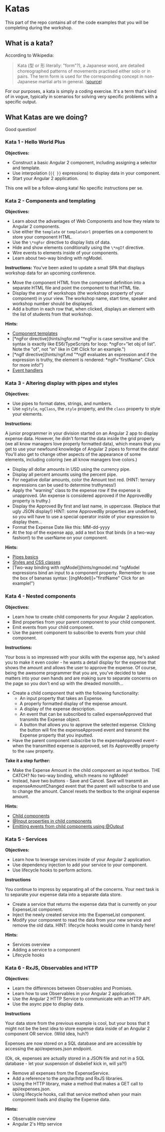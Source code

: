 # Katas

This part of the repo contains all of the code examples that you will be completing during the workshop.

## What is a kata?
According to Wikipedia:

> Kata (型 or 形 literally: "form"?), a Japanese word, are detailed choreographed patterns of movements practised either solo or in pairs. The term form is used for the corresponding concept in non-Japanese martial arts in general. ([source](https://en.wikipedia.org/wiki/Kata))

For our purposes, a kata is simply a coding exercise.  It's a term that's kind of in vogue, typically in scenarios for solving very specific problems with a specific output.

## What Katas are we doing?

Good question!

### Kata 1 - Hello World Plus
**Objectives:**

* Construct a basic Angular 2 component, including assigning a selector and template.
* Use interpolation (`{{ }}` expressions) to display data in your component.
* Start your Angular 2 application.

This one will be a follow-along kata!  No specific instructions per se.

### Kata 2 - Components and templating

**Objectives:**

* Learn about the advantages of Web Components and how they relate to Angular 2 components.
* Use either the `template` or `templateUrl` properties on a component to store your component HTML.
* Use the `\*ngFor` directive to display lists of data.
* Hide and show elements conditionally using the `\*ngIf` directive.
* Wire events to elements inside of your components.
* Learn about two-way binding with ngModel.

**Instructions:**
You've been asked to update a small SPA that displays workshop data for an upcoming conference.

* Move the component HTML from the component definition into a separate HTML file and point the component to that HTML file.
* Display the array of workshops (the workshops property of your component) in your view.  The workshop name, start time, speaker and workshop number should be displayed.
* Add a button in each row that, when clicked, displays an element with the list of students from that workshop.

**Hints:**

* [Component templates](hints/template.md "Component HTML can be stored in the `template` property of the @Component() declaration OR added to a separate file and referenced on the component using the templateUrl property.")
* [\*ngFor directive](hints/ngfor.md "*ngFor is case sensitive and the syntax is exactly like ES6/TypeScripts for loop: *ngFor="let obj of list".  Note the "of", not "in" like in C#! Click for an example.")
* [\*ngIf directive](hints/ngif.md "*ngIf evaluates an expression and if the expression is truthy, the element is rendered: *ngIf="firstName".  Click for more info!")
* [Event handlers](hints/events.md 'Events are bound to an element using the () syntax: (click)="doSomething()" Click for more info!')

### Kata 3 - Altering display with pipes and styles

**Objectives:**

* Use pipes to format dates, strings, and numbers.
* Use `ngStyle`, `ngClass`, the `style` property, and the `class` property to style your elements.

**Instructions:**

A junior programmer in your division started on an Angular 2 app to display expense data.  However, he didn't format the data inside the grid properly (we all know managers love properly formatted data), which means that you get to use your newfound knowledge of Angular 2 pipes to format the data!  You'll also get to change other aspects of the appearance of some elements, including coloring (we all know managers love colors.)

* Display all dollar amounts in USD using the currency pipe.
* Display all percent amounts using the percent pipe.
* For negative dollar amounts, color the Amount text red. (HINT: ternary expressions can be used to determine truthyness!)
* Apply the "warning" class to the expense row if the expense is unapproved.  (An expense is considered approved if the ApprovedBy property is truthy.)
* Display the Approved By first and last name, in uppercase.  (Replace that ugly JSON display!)  HINT: some ApprovedBy properties are undefined, so you will have to use a special operator inside of your expression to display them... 
* Format the Expense Date like this: MM-dd-yyyy
* At the top of the expense app, add a text box that binds (in a two-way fashion!) to the userName on your component.

**Hints:**

* [Pipes basics](hints/pipes.md "Pipes alter the display of interpolated expressions.  Click for more info!")
* [Styles and CSS classes](hints/styles.md "Too much goodness to put into a tooltip.  Click for more info!")
* [Two-way binding with ngModel](hints/ngmodel.md "ngModel expressions bind an input to a component property.  Remember to use the box of bananas syntax: [(ngModel)]="firstName" Click for an example!")

### Kata 4 - Nested components

**Objectives:**

* Learn how to create child components for your Angular 2 application.
* Bind properties from your parent component to your child component.
* Emit events from your child component.
* Use the parent component to subscribe to events from your child component.

**Instructions:**

Your boss is so impressed with your skills with the expense app, he's asked you to make it even cooler - he wants a detail display for the expense that shows the amount and allows the user to approve the expense.  Of course, being the awesome programmer that you are, you've decided to take matters into your own hands and are making sure to separate concerns on the page so you don't end up with the dreaded monolith...

* Create a child component that with the following functionality:
	* An input property that takes an Expense.
	* A properly formatted display of the expense amount.
	* A display of the expense description.
	* An event that can be subscribed to called expenseApproved that transmits the Expense object.
	* A button that allows you to approve the selected expense.  Clicking the button will fire the expenseApproved event and transmit the Expense property that you inputted.
* Have the parent component subscribe to the expenseApproved event - when the transmitted expense is approved, set its ApprovedBy property to the `name` property. 

**Take it a step further:**

* Make the Expense Amount in the child component an input textbox.  THE CATCH?  No two-way binding, which means no ngModel!
* Instead, have two buttons - Save and Cancel.  Save will transmit an expenseAmountChanged event that the parent will subscribe to and use to change the amount.  Cancel resets the textbox to the original expense amount.

**Hints:**
* [Child components](hints/childcomponents.md "Child components are components that exist inside of other components.  Click for more info!")
* [@Input properties in child components](hints/inputproperties.md "@Input properties allow you to pass data from your parent to your child component!  Click for more info.")
* [Emitting events from child components using @Output](hints/outputproperties.md "@Output properties allow you to transmit events from the parent to the child!  Click for more info and an example!")

### Kata 5 - Services
**Objectives:**

* Learn how to leverage services inside of your Angular 2 application.
* Use dependency injection to add your service to your component.
* Use lifecycle hooks to perform actions. 

**Instructions**

You continue to impress by separating all of the concerns.  Your next task is to separate your expense data into a separate data store.

* Create a service that returns the expense data that is currently on your ExpenseList component.
* Inject the newly created service into the ExpenseList component.
* Modify your component to read the data from your new service and remove the old data.  HINT: lifecycle hooks would come in handy here!

**Hints:**

* Services overview
* Adding a service to a component
* Lifecycle hooks

### Kata 6 - RxJS, Observables and HTTP

**Objectives:**

* Learn the differences between Observables and Promises.
* Learn how to use Observables in your Angular 2 application.
* Use the Angular 2 HTTP Service to communicate with an HTTP API.
* Use the async pipe to display data.

**Instructions**

Your data store from the previous example is cool, but your boss that it might not be the best idea to store expense data inside of an Angular 2 component OR service.  (Wild idea, huh?)

Expenses are now stored on a SQL database and are accessible by accessing the api/expenses.json endpoint.

(Ok, ok, expenses are actually stored in a JSON file and not in a SQL database - let your suspension of disbelief kick in, will ya?!)

* Remove all expenses from the ExpenseService.
* Add a reference to the angular/http and RxJS libraries.
* Using the HTTP library, make a method that makes a GET call to api/expenses.json.
* Using lifecycle hooks, call that service method when your main component loads and display the Expense data.

**Hints:**

* Observable overview
* Angular 2's Http service
